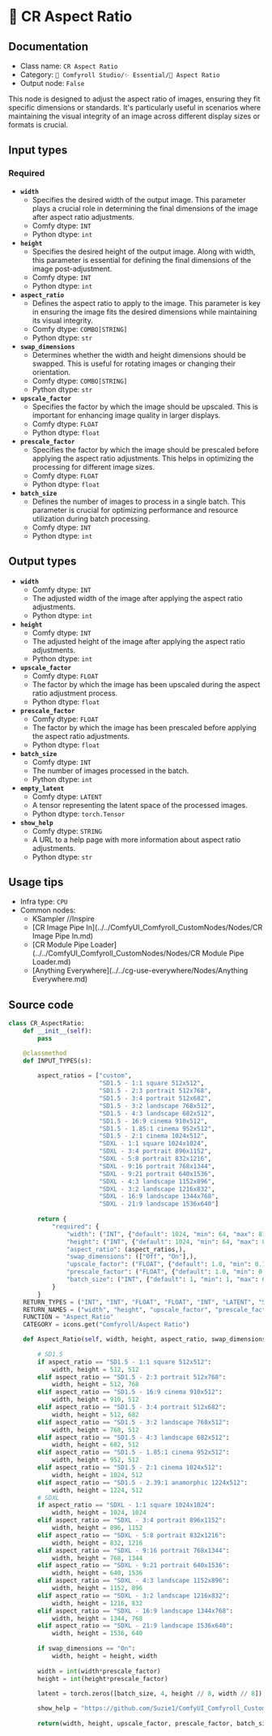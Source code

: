 # 🔳 CR Aspect Ratio
## Documentation
- Class name: `CR Aspect Ratio`
- Category: `🧩 Comfyroll Studio/✨ Essential/🔳 Aspect Ratio`
- Output node: `False`

This node is designed to adjust the aspect ratio of images, ensuring they fit specific dimensions or standards. It's particularly useful in scenarios where maintaining the visual integrity of an image across different display sizes or formats is crucial.
## Input types
### Required
- **`width`**
    - Specifies the desired width of the output image. This parameter plays a crucial role in determining the final dimensions of the image after aspect ratio adjustments.
    - Comfy dtype: `INT`
    - Python dtype: `int`
- **`height`**
    - Specifies the desired height of the output image. Along with width, this parameter is essential for defining the final dimensions of the image post-adjustment.
    - Comfy dtype: `INT`
    - Python dtype: `int`
- **`aspect_ratio`**
    - Defines the aspect ratio to apply to the image. This parameter is key in ensuring the image fits the desired dimensions while maintaining its visual integrity.
    - Comfy dtype: `COMBO[STRING]`
    - Python dtype: `str`
- **`swap_dimensions`**
    - Determines whether the width and height dimensions should be swapped. This is useful for rotating images or changing their orientation.
    - Comfy dtype: `COMBO[STRING]`
    - Python dtype: `str`
- **`upscale_factor`**
    - Specifies the factor by which the image should be upscaled. This is important for enhancing image quality in larger displays.
    - Comfy dtype: `FLOAT`
    - Python dtype: `float`
- **`prescale_factor`**
    - Specifies the factor by which the image should be prescaled before applying the aspect ratio adjustments. This helps in optimizing the processing for different image sizes.
    - Comfy dtype: `FLOAT`
    - Python dtype: `float`
- **`batch_size`**
    - Defines the number of images to process in a single batch. This parameter is crucial for optimizing performance and resource utilization during batch processing.
    - Comfy dtype: `INT`
    - Python dtype: `int`
## Output types
- **`width`**
    - Comfy dtype: `INT`
    - The adjusted width of the image after applying the aspect ratio adjustments.
    - Python dtype: `int`
- **`height`**
    - Comfy dtype: `INT`
    - The adjusted height of the image after applying the aspect ratio adjustments.
    - Python dtype: `int`
- **`upscale_factor`**
    - Comfy dtype: `FLOAT`
    - The factor by which the image has been upscaled during the aspect ratio adjustment process.
    - Python dtype: `float`
- **`prescale_factor`**
    - Comfy dtype: `FLOAT`
    - The factor by which the image has been prescaled before applying the aspect ratio adjustments.
    - Python dtype: `float`
- **`batch_size`**
    - Comfy dtype: `INT`
    - The number of images processed in the batch.
    - Python dtype: `int`
- **`empty_latent`**
    - Comfy dtype: `LATENT`
    - A tensor representing the latent space of the processed images.
    - Python dtype: `torch.Tensor`
- **`show_help`**
    - Comfy dtype: `STRING`
    - A URL to a help page with more information about aspect ratio adjustments.
    - Python dtype: `str`
## Usage tips
- Infra type: `CPU`
- Common nodes:
    - KSampler //Inspire
    - [CR Image Pipe In](../../ComfyUI_Comfyroll_CustomNodes/Nodes/CR Image Pipe In.md)
    - [CR Module Pipe Loader](../../ComfyUI_Comfyroll_CustomNodes/Nodes/CR Module Pipe Loader.md)
    - [Anything Everywhere](../../cg-use-everywhere/Nodes/Anything Everywhere.md)



## Source code
```python
class CR_AspectRatio:
    def __init__(self):
        pass

    @classmethod
    def INPUT_TYPES(s):
    
        aspect_ratios = ["custom",
                         "SD1.5 - 1:1 square 512x512",
                         "SD1.5 - 2:3 portrait 512x768",
                         "SD1.5 - 3:4 portrait 512x682",
                         "SD1.5 - 3:2 landscape 768x512",
                         "SD1.5 - 4:3 landscape 682x512",
                         "SD1.5 - 16:9 cinema 910x512",
                         "SD1.5 - 1.85:1 cinema 952x512",
                         "SD1.5 - 2:1 cinema 1024x512",
                         "SDXL - 1:1 square 1024x1024",
                         "SDXL - 3:4 portrait 896x1152",
                         "SDXL - 5:8 portrait 832x1216",
                         "SDXL - 9:16 portrait 768x1344",
                         "SDXL - 9:21 portrait 640x1536",
                         "SDXL - 4:3 landscape 1152x896",
                         "SDXL - 3:2 landscape 1216x832",
                         "SDXL - 16:9 landscape 1344x768",
                         "SDXL - 21:9 landscape 1536x640"]
               
        return {
            "required": {
                "width": ("INT", {"default": 1024, "min": 64, "max": 8192}),
                "height": ("INT", {"default": 1024, "min": 64, "max": 8192}),
                "aspect_ratio": (aspect_ratios,),
                "swap_dimensions": (["Off", "On"],),
                "upscale_factor": ("FLOAT", {"default": 1.0, "min": 0.1, "max": 100.0, "step":0.1}),
                "prescale_factor": ("FLOAT", {"default": 1.0, "min": 0.1, "max": 100.0, "step":0.1}),
                "batch_size": ("INT", {"default": 1, "min": 1, "max": 64})
            }
        }
    RETURN_TYPES = ("INT", "INT", "FLOAT", "FLOAT", "INT", "LATENT", "STRING", )
    RETURN_NAMES = ("width", "height", "upscale_factor", "prescale_factor", "batch_size", "empty_latent", "show_help", )
    FUNCTION = "Aspect_Ratio"
    CATEGORY = icons.get("Comfyroll/Aspect Ratio")

    def Aspect_Ratio(self, width, height, aspect_ratio, swap_dimensions, upscale_factor, prescale_factor, batch_size):
        
        # SD1.5
        if aspect_ratio == "SD1.5 - 1:1 square 512x512":
            width, height = 512, 512
        elif aspect_ratio == "SD1.5 - 2:3 portrait 512x768":
            width, height = 512, 768
        elif aspect_ratio == "SD1.5 - 16:9 cinema 910x512":
            width, height = 910, 512
        elif aspect_ratio == "SD1.5 - 3:4 portrait 512x682":
            width, height = 512, 682
        elif aspect_ratio == "SD1.5 - 3:2 landscape 768x512":
            width, height = 768, 512    
        elif aspect_ratio == "SD1.5 - 4:3 landscape 682x512":
            width, height = 682, 512
        elif aspect_ratio == "SD1.5 - 1.85:1 cinema 952x512":            
            width, height = 952, 512
        elif aspect_ratio == "SD1.5 - 2:1 cinema 1024x512":
            width, height = 1024, 512
        elif aspect_ratio == "SD1.5 - 2.39:1 anamorphic 1224x512":
            width, height = 1224, 512 
        # SDXL   
        if aspect_ratio == "SDXL - 1:1 square 1024x1024":
            width, height = 1024, 1024
        elif aspect_ratio == "SDXL - 3:4 portrait 896x1152":
            width, height = 896, 1152
        elif aspect_ratio == "SDXL - 5:8 portrait 832x1216":
            width, height = 832, 1216
        elif aspect_ratio == "SDXL - 9:16 portrait 768x1344":
            width, height = 768, 1344
        elif aspect_ratio == "SDXL - 9:21 portrait 640x1536":
            width, height = 640, 1536
        elif aspect_ratio == "SDXL - 4:3 landscape 1152x896":
            width, height = 1152, 896
        elif aspect_ratio == "SDXL - 3:2 landscape 1216x832":
            width, height = 1216, 832
        elif aspect_ratio == "SDXL - 16:9 landscape 1344x768":
            width, height = 1344, 768
        elif aspect_ratio == "SDXL - 21:9 landscape 1536x640":
            width, height = 1536, 640                
        
        if swap_dimensions == "On":
            width, height = height, width
        
        width = int(width*prescale_factor)
        height = int(height*prescale_factor)
        
        latent = torch.zeros([batch_size, 4, height // 8, width // 8])

        show_help = "https://github.com/Suzie1/ComfyUI_Comfyroll_CustomNodes/wiki/Aspect-Ratio-Nodes#cr-aspect-ratio"
           
        return(width, height, upscale_factor, prescale_factor, batch_size, {"samples":latent}, show_help, )    

```
